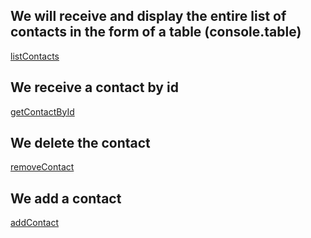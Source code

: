 ## We will receive and display the entire list of contacts in the form of a table (console.table)

[listContacts](https://monosnap.com/file/pekQLSt173iUaJn8mhfnsJ0sjK44nT)

## We receive a contact by id

[getContactById](https://monosnap.com/file/6xgpTyp6ky74WFYRBSrI3GTUgLzvw0)

## We delete the contact

[removeContact](https://monosnap.com/file/kj3gtgbEAfxZb4cTKfTIsHITz05t1y)

## We add a contact

[addContact](https://monosnap.com/file/BnYZZlPksUYxsOhVw8X0CUIVxVux9B)
